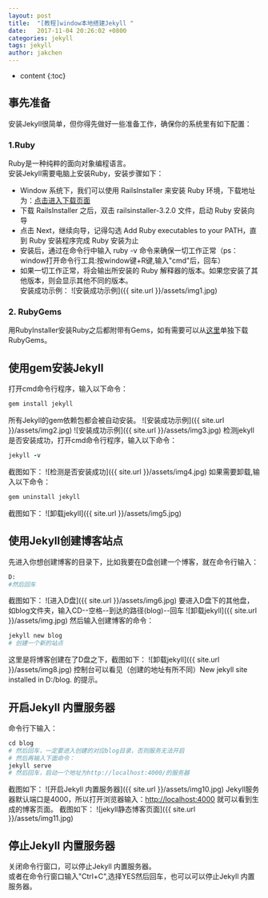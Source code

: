 ```yaml
---
layout: post
title:  "[教程]window本地搭建Jekyll "
date:   2017-11-04 20:26:02 +0800
categories: jekyll
tags: jekyll
author: jakchen
---
```

* content
{:toc}
## 事先准备

安装Jekyll很简单，但你得先做好一些准备工作，确保你的系统里有如下配置：




### 1.Ruby<br/>
Ruby是一种纯粹的面向对象编程语言。<br/>
安装Jekyll需要电脑上安装Ruby，安装步骤如下：<br/>
 - Window 系统下，我们可以使用 RailsInstaller 来安装 Ruby 环境，下载地址为：[点击进入下载页面][1]
- 下载 RailsInstaller 之后，双击 railsinstaller-3.2.0 文件，启动 Ruby 安装向导
- 点击 Next，继续向导，记得勾选 Add Ruby executables to your PATH，直到 Ruby 安装程序完成 Ruby 安装为止
- 安装后，通过在命令行中输入  ruby -v 命令来确保一切工作正常（ps：window打开命令行工具:按window键+R键,输入"cmd"后，回车）
- 如果一切工作正常，将会输出所安装的 Ruby 解释器的版本。如果您安装了其他版本，则会显示其他不同的版本。<br/>
安装成功示例：
![安装成功示例]({{ site.url }}/assets/img1.jpg)

### 2. RubyGems

用RubyInstaller安装Ruby之后都附带有Gems，如有需要可以从[这里][2]单独下载RubyGems。

## 使用gem安装Jekyll

打开cmd命令行程序，输入以下命令：<br/>
```ruby
gem install jekyll
```
所有Jekyll的gem依赖包都会被自动安装。
![安装成功示例]({{ site.url }}/assets/img2.jpg)
![安装成功示例]({{ site.url }}/assets/img3.jpg)
检测jekyll是否安装成功，打开cmd命令行程序，输入以下命令：
```ruby
jekyll -v
```
截图如下：
![检测是否安装成功]({{ site.url }}/assets/img4.jpg)
如果需要卸载,输入以下命令：
```ruby
gem uninstall jekyll
```
截图如下：
![卸载jekyll]({{ site.url }}/assets/img5.jpg)

## 使用Jekyll创建博客站点
先进入你想创建博客的目录下，比如我要在D盘创建一个博客，就在命令行输入：
```ruby
D:
#然后回车
```
截图如下：
![进入D盘]({{ site.url }}/assets/img6.jpg)
要进入D盘下的其他盘，如blog文件夹，输入CD--空格--到达的路径(blog)--回车
![卸载jekyll]({{ site.url }}/assets/img.jpg)
然后输入创建博客的命令：
```ruby
jekyll new blog
# 创建一个新的站点
```
这里是将博客创建在了D盘之下，截图如下：
![卸载jekyll]({{ site.url }}/assets/img8.jpg)
控制台可以看见（创建的地址有所不同）New jekyll site installed in D:/blog. 的提示。

## 开启Jekyll 内置服务器
命令行下输入：
```ruby
cd blog
# 然后回车，一定要进入创建的对应blog目录，否则服务无法开启
# 然后再输入下面命令：
jekyll serve
# 然后回车，启动一个地址为http://localhost:4000/的服务器
```
截图如下：
![开启Jekyll 内置服务器]({{ site.url }}/assets/img10.jpg)
Jekyll服务器默认端口是4000，所以打开浏览器输入：[http://localhost:4000][3] 就可以看到生成的博客页面。
截图如下：
![jekyll静态博客页面]({{ site.url }}/assets/img11.jpg)

## 停止Jekyll 内置服务器
关闭命令行窗口，可以停止Jekyll 内置服务器。<br/>或者在命令行窗口输入"Ctrl+C",选择YES然后回车，也可以可以停止Jekyll 内置服务器。

  [1]: http://railsinstaller.org/en
  [2]: https://rubygems.org/pages/download
  [3]:http://localhost:4000
